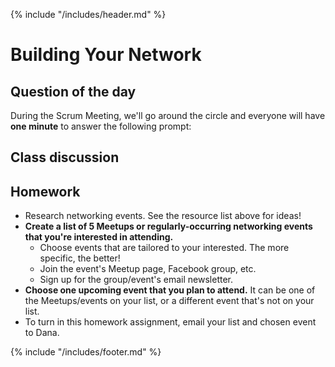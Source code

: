 {% include "/includes/header.md" %}

# Building Your Network

## Question of the day

During the Scrum Meeting, we'll go around the circle and everyone will have **one minute** to answer the following prompt:

## Class discussion

## Homework

* Research networking events. See the resource list above for ideas!
* **Create a list of 5 Meetups or regularly-occurring networking events that you're interested in attending.**
  * Choose events that are tailored to your interested. The more specific, the better!
  * Join the event's Meetup page, Facebook group, etc.
  * Sign up for the group/event's email newsletter.
* **Choose one upcoming event that you plan to attend.** It can be one of the Meetups/events on your list, or a different event that's not on your list.
* To turn in this homework assignment, email your list and chosen event to Dana.

{% include "/includes/footer.md" %}
